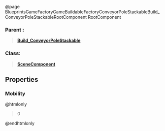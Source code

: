 @page BlueprintsGameFactoryGameBuildableFactoryConveyorPoleStackableBuild_ConveyorPoleStackableRootComponent RootComponent
### Parent :
<b><a href="_blueprints_game_factory_game_buildable_factory_conveyor_pole_stackable_build__conveyor_pole_stackable.html"><blockquote>Build_ConveyorPoleStackable</blockquote></a></b>
### Class:
<b><a href="_class_script_scene_component.html"><blockquote>SceneComponent</blockquote></a></b>
## Properties
### Mobility
@htmlonly
<blockquote>0</blockquote>
@endhtmlonly

